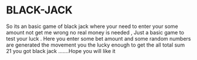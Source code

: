 # BLACK-JACK
So its an basic game of black jack where your need to enter your some amount not get me wrong no real money is needed , Just a basic game to test your luck . Here you enter some bet amount and some random numbers are generated the movement you the lucky enough to get the all total sum 21 you got black jack .......Hope you will like it 
